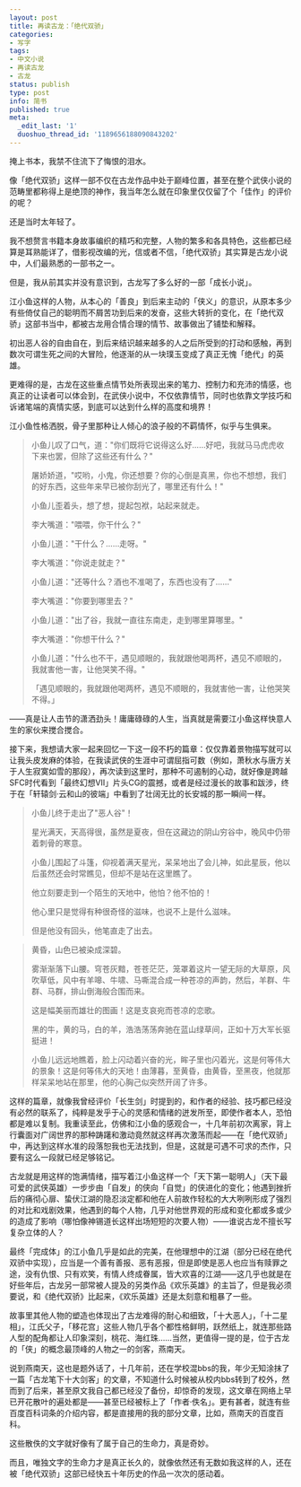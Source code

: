 ```yaml
---
layout: post
title: 再读古龙：「绝代双骄」
categories:
- 写字
tags:
- 中文小说
- 再读古龙
- 古龙
status: publish
type: post
info: 简书
published: true
meta:
  _edit_last: '1'
  duoshuo_thread_id: '1189656188090843202'
---
```

掩上书本，我禁不住流下了悔恨的泪水。

像「绝代双骄」这样一部不仅在古龙作品中处于巅峰位置，甚至在整个武侠小说的范畴里都称得上是绝顶的神作，我当年怎么就在印象里仅仅留了个「佳作」的评价的呢？

还是当时太年轻了。

我不想赘言书籍本身故事编织的精巧和完整，人物的繁多和各具特色，这些都已经算是耳熟能详了，借影视改编的光，信或者不信，「绝代双骄」其实算是古龙小说中，人们最熟悉的一部书之一。

但是，我从前其实并没有意识到，古龙写了多么好的一部「成长小说」。

江小鱼这样的人物，从本心的「善良」到后来主动的「侠义」的意识，从原本多少有些倚仗自己的聪明而不屑苦功到后来的发奋，这些大转折的变化，在「绝代双骄」这部书当中，都被古龙用合情合理的情节、故事做出了铺垫和解释。

初出恶人谷的自由自在，到后来结识越来越多的人之后所受到的打动和感触，再到数次可谓生死之间的大冒险，他逐渐的从一块璞玉变成了真正无愧「绝代」的英雄。

更难得的是，古龙在这些重点情节处所表现出来的笔力、控制力和充沛的情感，也真正的让读者可以体会到，在武侠小说中，不仅依靠情节，同时也依靠文学技巧和诉诸笔端的真情实感，到底可以达到什么样的高度和境界！

江小鱼性格洒脱，骨子里那种让人倾心的浪子般的不羁情怀，似乎与生俱来。

> 小鱼儿叹了口气，道："你们既将它说得这么好……好吧，我就马马虎虎收下来也罢，但除了这些还有什么？"
> 
> 屠娇娇道，"哎哟，小鬼，你还想要？你的心倒是真黑，你也不想想，我们的好东西，这些年来早已被你刮光了，哪里还有什么！"
> 
> 小鱼儿歪着头，想了想，提起包袱，站起来就走。
> 
> 李大嘴道："喂喂，你干什么？"
> 
> 小鱼儿道："干什么？……走呀。"
> 
> 李大嘴道："你说走就走？"
> 
> 小鱼儿道："还等什么？酒也不准喝了，东西也没有了……"
> 
> 李大嘴道："你要到哪里去？"
> 
> 小鱼儿道："出了谷，我就一直往东南走，走到哪里算哪里。"
> 
> 李大嘴道："你想干什么？"
> 
> 小鱼儿道："什么也不干，遇见顺眼的，我就跟他喝两杯，遇见不顺眼的，我就害他一害，让他哭笑不得。"
> 
> 「遇见顺眼的，我就跟他喝两杯，遇见不顺眼的，我就害他一害，让他哭笑不得。」

——真是让人击节的潇洒劲头！庸庸碌碌的人生，当真就是需要江小鱼这样快意人生的家伙来搅合搅合。

接下来，我想请大家一起来回忆一下这一段不朽的篇章：仅仅靠着景物描写就可以让我头皮发麻的体验，在我读武侠的生涯中可谓屈指可数（例如，萧秋水与唐方关于人生寂寞如雪的那段），再次读到这里时，那种不可遏制的心动，就好像是跨越SFC时代看到「最终幻想Ⅶ」片头CG的震撼，或者是经过漫长的故事和跋涉，终于在「轩辕剑·云和山的彼端」中看到了壮阔无比的长安城的那一瞬间一样。

> 小鱼儿终于走出了"恶人谷"！
> 
> 星光满天，天高得很，虽然是夏夜，但在这藏边的阴山穷谷中，晚风中仍带着刺骨的寒意。
> 
> 小鱼儿围起了斗篷，仰视着满天星光，呆呆地出了会儿神，如此星辰，他以后虽然还会时常瞧见，但却不是站在这里瞧了。
> 
> 他立刻要走到一个陌生的天地中，他怕？他不怕的！
> 
> 他心里只是觉得有种很奇怪的滋味，也说不上是什么滋味。
> 
> 但是他没有回头，他笔直走了出去。
> 

> 
> 黄昏，山色已被染成深碧。
> 
> 雾渐渐落下山腰。穹苍灰黯，苍苍茫茫，笼罩着这片一望无际的大草原，风吹草低，风中有羊嗥、牛啸、马嘶混合成一种苍凉的声韵，然后，羊群、牛群、马群，排山倒海般合围而来。
> 
> 这是幅美丽而雄壮的图画！这是支哀宛而苍凉的恋歌。
> 
> 黑的牛，黄的马，白的羊，浩浩荡荡奔驰在蓝山绿草间，正如十万大军长驱挺进！
> 
> 小鱼儿远远地瞧着，脸上闪动着兴奋的光，眸子里也闪着光，这是何等伟大的景象！这是何等伟大的天地！由薄暮，至黄昏，由黄昏，至黑夜，他就那样呆呆地站在那里，他的心胸己似突然开阔了许多。

这样的篇章，就像我曾经评价「长生剑」时提到的，和作者的经验、技巧都已经没有必然的联系了，纯粹是发乎于心的灵感和情绪的迸发所至，即使作者本人，恐怕都是难以复制。我重读至此，仿佛和江小鱼的感观合一，十几年前初次离家，背上行囊面对广阔世界的那种踌躇和激动竟然就这样再次激荡而起——在「绝代双骄」中，再达到这样水准的段落恕我也无法找到，但是，这就是可遇不可求的杰作，只要有这么一段就已经足够铭记。

古龙就是用这样的饱满情绪，描写着江小鱼这样一个「天下第一聪明人」（天下最可爱的武侠英雄）一步步由「自发」的侠向「自觉」的侠进化的变化；他遇到挫折后的痛彻心扉、蛰伏江湖的隐忍淡定都和他在人前故作轻松的大大咧咧形成了强烈的对比和戏剧效果，他遇到的每个人物，几乎对他世界观的形成和变化都或多或少的造成了影响（哪怕像神锡道长这样出场短短的次要人物）——谁说古龙不擅长写复杂立体的人？

最终「完成体」的江小鱼几乎是如此的完美，在他理想中的江湖（部分已经在绝代双骄中实现），应当是一个善有善报、恶有恶报，但是即使是恶人也应当有赎罪之途，没有仇恨、只有欢笑，有情人终成眷属，皆大欢喜的江湖——这几乎也就是在好些年后，古龙另一部常被人提及的另类作品《欢乐英雄》的主旨了，但是我必须要说，和《绝代双骄》比起来，《欢乐英雄》还是太刻意和粗暴了一些。

故事里其他人物的塑造也体现出了古龙难得的耐心和细致，「十大恶人」，「十二星相」，江氏父子，「移花宫」这些人物几乎各个都性格鲜明，跃然纸上，就连那些路人型的配角都让人印象深刻，桃花、海红珠……当然，更值得一提的是，位于古龙的「侠」的概念最顶峰的人物之一的剑客，燕南天。

说到燕南天，这也是题外话了，十几年前，还在学校混bbs的我，年少无知涂抹了一篇「古龙笔下十大剑客」的文章，不知道什么时候被从校内bbs转到了校外，然而到了后来，甚至原文我自己都已经没了备份，却惊奇的发现，这文章在网络上早已开花散叶的遍处都是——甚至已经被标上了「作者·佚名」。更有甚者，就连有些百度百科词条的介绍内容，都是直接用的我的部分文章，比如，燕南天的百度百科。

这些散佚的文字就好像有了属于自己的生命力，真是奇妙。

而且，唯独文字的生命力才是真正长久的，就像依然还有无数如我这样的人，还在被「绝代双骄」这部已经快五十年历史的作品一次次的感动着。

